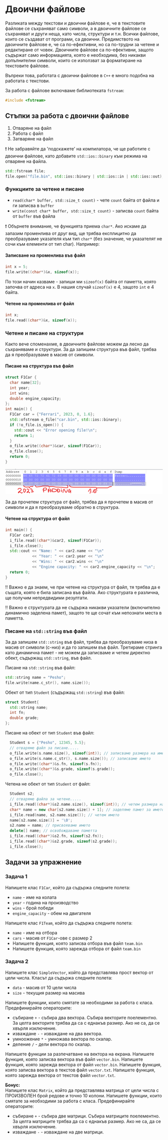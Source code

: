 # Двоични файлове

Разликата между текстови и двоични файлове е, че в текстовите файлове се съхраняват само символи, а в двоичните файлове се съхраняват и други неща, като числа, структури и т.н. Всички файлове, които се създават от програми, са двоични. Предимството на двоичните файлове е, че са по-ефективни, но са по-трудни за четене и редактиране от човек. Двоичните файлове са по-ефективни, защото съдържат само информацията, която е необходима, без никакви допълнителни символи, които се използват за форматиране на текстовите файлове.

Въпреки това, работата с двоични файлове в `C++` е много подобна на работата с текстови.

За работа с файлове включваме библиотеката `fstream`:

```cpp
#include <fstream>
```

## Стъпки за работа с двоични файлове

1. Отваряне на файл
2. Работа с файл
3. Затваряне на файл

:exclamation: Не забравяйте да 'подскажете' на компилатора, че ще работите с двоични файлове, като добавите `std::ios::binary` към режима на отваряне на файла.

```cpp
std::fstream file;
file.open("file.bin", std::ios::binary | std::ios::in | std::ios::out);
```

### Функциите за четене и писане

- `read(char* buffer, std::size_t count)` - чете `count` байта от файла и ги записва в `buffer`
- `write(const char* buffer, std::size_t count)` - записва `count` байта от `buffer` във файла

 :exclamation: Обърнете внимание, че функцията приема `char*`. Ако искаме да запазим променлива от друг вид, ще трябва експлицитно да преобразуваме указателя към тип `char*` (без значение, че указателят не сочи към елементи от тип char). Например:

#### Записване на променлива във файл

```cpp
int x = 5;
file.write((char*)&x, sizeof(x));
```

По този начин казваме - запиши ми `sizeof(x)` байта от паметта, която започва от адреса на `x`. В нашия случай `sizeof(x)` е 4, защото `int` е 4 байта.

#### Четене на променлива от файл

```cpp
int x;
file.read((char*)&x, sizeof(x));
```

### Четене и писане на структури

Както вече споменахме, в двоичните файлове можем да лесно да съхраняваме и структури. За да запишем структура във файл, трябва да я преобразуваме в масив от символи.

#### Писане на структура във файл

```cpp
struct F1Car {
  char name[32];
  int year;
  int wins;
  double engine_capacity;
};
int main() {
  F1Car car = {"Ferrari", 2023, 0, 1.6};
  std::ofstream o_file("car.bin", std::ios::binary);
  if (!o_file.is_open()) {
    std::cout << "Error opening file!\n";
    return 1;
  }
  o_file.write((char*)&car, sizeof(F1Car));
  o_file.close();
  return 0;
}
```

![Файл car.bin](src/bin-file-output.png)

За да прочетем структура от файл, трябва да я прочетем в масив от символи и да я преобразуваме обратно в структура.

#### Четене на структура от файл

```cpp
int main() {
  F1Car car2;
  i_file.read((char*)&car2, sizeof(F1Car));
  i_file.close();
  std::cout << "Name: " << car2.name << "\n"
            << "Year: " << car2.year << "\n"
            << "Wins: " << car2.wins << "\n"
            << "Engine capacity: " << car2.engine_capacity << "\n";
  return 0;
}

```

:bangbang: Важно е да знаем, че при четене на структура от файл, тя трябва да е същата, която е била записана във файла. Ако структурата е различна, ще получим непредвидими резултати.

:bangbang: Важно е структурата да не съдържа никакви указатели (включително динамично заделена памет), защото те ще сочат към непознати места в паметта.

### Писане на `std::string` във файл

За да запишем `std::string` във файл, трябва да преобразуваме низа в масив от символи (c-низ) и да го запишем във файл. Третираме стринга като динамична памет - не можем да записваме и четем директно обект, съдържащ `std::string`, във файл.

Писане на `std::string` във файл:

```cpp
std::string name = "Pesho";
file.write(name.c_str(), name.size());
```

Обект от тип `Student` (съдържащ `std::string`) във файл:

```cpp
struct Student{
  std::string name;
  int fn;
  double grade;
};
```

Писане на обект от тип `Student` във файл:

```cpp
  Student s = {"Pesho", 12345, 5.5};
  // отваряме файл за писане.....
  o_file.write(s.name.size(), sizeof(int)); // записваме размера на името
  o_file.write(s.name.c_str(), s.name.size()); // записваме името
  o_file.write((char*)&s.fn, sizeof(s.fn));
  o_file.write((char*)&s.grade, sizeof(s.grade));
  o_file.close();
```

Четена не обект от тип `Student` от файл:

``` cpp
  Student s2;
  // отваряме файла за четене.....
  i_file.read((char*)&s2.name.size(), sizeof(int)); // четем размера на името
  char* name = new char[s2.name.size() + 1]; // заделяме памет за името
  i_file.read(name, s2.name.size()); // четем името
  name[s2.name.size()] = '\0'; 
  s2.name = name; // присвояваме името
  delete[] name; // освобождаваме паметта
  i_file.read((char*)&s2.fn, sizeof(s2.fn));
  i_file.read((char*)&s2.grade, sizeof(s2.grade));
  i_file.close();
```

## Задачи за упражнение

### Задача 1

Напишете клас `F1Car`, който да съдържа следните полета:

- `name` - име на колата
- `year` - година на производство
- `wins` - брой победи
- `engine_capacity` - обем на двигателя

Напишете клас `F1Team`, който да съдържа следните полета:

- `name` - име на отбора
- `cars` - масив от `F1Car`-ове с размер 2
- Напишете функция, която записва отбора във файл `team.bin`
- Напишете функция, която зарежда отбора от файл `team.bin`

### Задача 2

Напишете клас `SimpleVector`, който да представлява прост вектор от цели числа. Класът да съдържа следните полета:

- `data` - масив от 10 цели числа
- `size` - текущия размер на масива

Напишете функции, които смятате за необходими за работа с класа.
Предефинирайте операторите:

- събиране `+` - събира два вектора. Събира векторите поелементно. За целта векторите трябва да са с еднакъв размер. Ако не са, да се хвърля изключение.
- изваждане `-` - изваждане на два вектора.
- умноожение `*` - умножава вектора по скалар.
- деление `/` - дели вектора по скалар.

Напишете функции за разпечатване на вектора на екрана. Напишете функция, която записва вектора във файл `vector.bin`. Напишете функция, която зарежда вектора от файл `vector.bin`. Напишете функция, която записва вектора в текстов файл `vector.txt`. Напишете функция, която зарежда вектора от текстов файл `vector.txt`.

**Бонус:**\
Напишете клас `Matrix`, който да представлява матрица от цели числа с ПРОИЗВОЛЕН брой редове и точно 10 колони. Напишете функции, които смятате за необходими за работа с класа. Предефинирайте операторите:

- събиране `+` - събира две матрици. Събира матриците поелементно. За целта матриците трябва да са с еднакъв размер. Ако не са, да се хвърля изключение.
- изваждане `-` - изваждане на две матрици.
